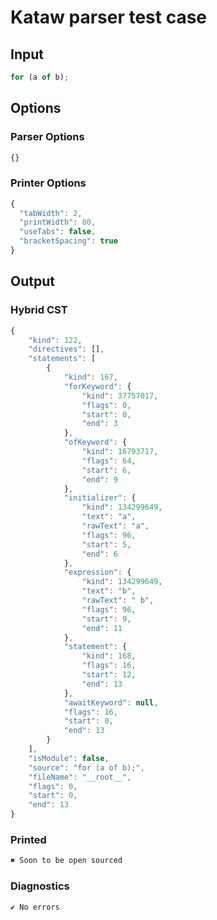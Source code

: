 # Kataw parser test case

## Input

`````js
for (a of b);
`````

## Options

### Parser Options

`````js
{}
`````

### Printer Options

`````js
{
  "tabWidth": 2,
  "printWidth": 80,
  "useTabs": false,
  "bracketSpacing": true
}
`````

## Output

### Hybrid CST

```javascript
{
    "kind": 122,
    "directives": [],
    "statements": [
        {
            "kind": 167,
            "forKeyword": {
                "kind": 37757017,
                "flags": 0,
                "start": 0,
                "end": 3
            },
            "ofKeyword": {
                "kind": 16793717,
                "flags": 64,
                "start": 6,
                "end": 9
            },
            "initializer": {
                "kind": 134299649,
                "text": "a",
                "rawText": "a",
                "flags": 96,
                "start": 5,
                "end": 6
            },
            "expression": {
                "kind": 134299649,
                "text": "b",
                "rawText": " b",
                "flags": 96,
                "start": 9,
                "end": 11
            },
            "statement": {
                "kind": 168,
                "flags": 16,
                "start": 12,
                "end": 13
            },
            "awaitKeyword": null,
            "flags": 16,
            "start": 0,
            "end": 13
        }
    ],
    "isModule": false,
    "source": "for (a of b);",
    "fileName": "__root__",
    "flags": 0,
    "start": 0,
    "end": 13
}
```

### Printed

```javascript
✖ Soon to be open sourced
```

### Diagnostics

```javascript
✔ No errors
```

